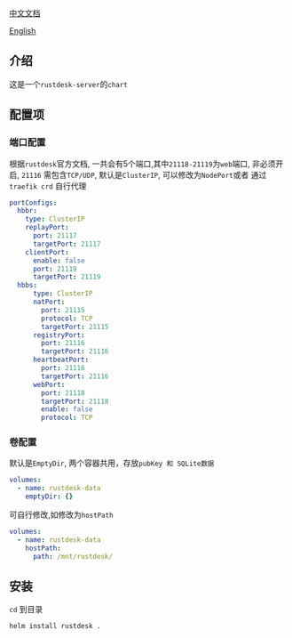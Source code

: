 [中文文档](https://github.com/oslo254804746/rustdesk-server-helm/blob/master/README_zh.MD)


[English](https://github.com/oslo254804746/rustdesk-server-helm/blob/master/README.MD)


## 介绍
这是一个`rustdesk-server`的`chart`

## 配置项

### 端口配置

根据`rustdesk`官方文档, 一共会有5个端口,其中`21118-21119`为`web`端口, 非必须开启, `21116` 需包含`TCP/UDP`, 默认是`ClusterIP`, 可以修改为`NodePort`或者
通过`traefik crd` 自行代理

```yaml
portConfigs:
  hbbr:
    type: ClusterIP
    replayPort:
      port: 21117
      targetPort: 21117
    clientPort:
      enable: false
      port: 21119
      targetPort: 21119
  hbbs:
      type: ClusterIP
      natPort:
        port: 21115
        protocol: TCP
        targetPort: 21115
      registryPort:
        port: 21116
        targetPort: 21116
      heartbeatPort:
        port: 21116
        targetPort: 21116
      webPort:
        port: 21118
        targetPort: 21118
        enable: false
        protocol: TCP

```

### 卷配置
默认是`EmptyDir`, 两个容器共用，存放`pubKey 和 SQLite数据`
```yaml
volumes:
  - name: rustdesk-data
    emptyDir: {}
```
可自行修改,如修改为`hostPath`
```yaml
volumes:
  - name: rustdesk-data
    hostPath:
      path: /mnt/rustdesk/
```

## 安装

`cd` 到目录

```shell
helm install rustdesk .
```
